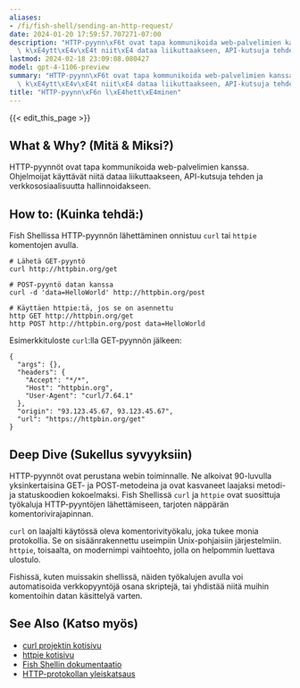 ```yaml
---
aliases:
- /fi/fish-shell/sending-an-http-request/
date: 2024-01-20 17:59:57.707271-07:00
description: "HTTP-pyynn\xF6t ovat tapa kommunikoida web-palvelimien kanssa. Ohjelmoijat\
  \ k\xE4ytt\xE4v\xE4t niit\xE4 dataa liikuttaakseen, API-kutsuja tehden ja verkkososiaalisuutta\u2026"
lastmod: 2024-02-18 23:09:08.080427
model: gpt-4-1106-preview
summary: "HTTP-pyynn\xF6t ovat tapa kommunikoida web-palvelimien kanssa. Ohjelmoijat\
  \ k\xE4ytt\xE4v\xE4t niit\xE4 dataa liikuttaakseen, API-kutsuja tehden ja verkkososiaalisuutta\u2026"
title: "HTTP-pyynn\xF6n l\xE4hett\xE4minen"
---
```


{{< edit_this_page >}}

## What & Why? (Mitä & Miksi?)
HTTP-pyynnöt ovat tapa kommunikoida web-palvelimien kanssa. Ohjelmoijat käyttävät niitä dataa liikuttaakseen, API-kutsuja tehden ja verkkososiaalisuutta hallinnoidakseen.

## How to: (Kuinka tehdä:)
Fish Shellissa HTTP-pyynnön lähettäminen onnistuu `curl` tai `httpie` komentojen avulla. 

```Fish Shell
# Lähetä GET-pyyntö
curl http://httpbin.org/get 

# POST-pyyntö datan kanssa
curl -d 'data=HelloWorld' http://httpbin.org/post

# Käyttäen httpie:tä, jos se on asennettu
http GET http://httpbin.org/get
http POST http://httpbin.org/post data=HelloWorld
```

Esimerkkituloste `curl`:lla GET-pyynnön jälkeen:

```Fish Shell
{
  "args": {}, 
  "headers": {
    "Accept": "*/*", 
    "Host": "httpbin.org", 
    "User-Agent": "curl/7.64.1"
  }, 
  "origin": "93.123.45.67, 93.123.45.67", 
  "url": "https://httpbin.org/get"
}
```

## Deep Dive (Sukellus syvyyksiin)
HTTP-pyynnöt ovat perustana webin toiminnalle. Ne alkoivat 90-luvulla yksinkertaisina GET- ja POST-metodeina ja ovat kasvaneet laajaksi metodi- ja statuskoodien kokoelmaksi. Fish Shellissä `curl` ja `httpie` ovat suosittuja työkaluja HTTP-pyyntöjen lähettämiseen, tarjoten näppärän komentorivirajapinnan.

`curl` on laajalti käytössä oleva komentorivityökalu, joka tukee monia protokollia. Se on sisäänrakennettu useimpiin Unix-pohjaisiin järjestelmiin. `httpie`, toisaalta, on modernimpi vaihtoehto, jolla on helpommin luettava ulostulo.

Fishissä, kuten muissakin shellissä, näiden työkalujen avulla voi automatisoida verkkopyyntöjä osana skriptejä, tai yhdistää niitä muihin komentoihin datan käsittelyä varten.

## See Also (Katso myös)
- [curl projektin kotisivu](https://curl.haxx.se/)
- [httpie kotisivu](https://httpie.io/)
- [Fish Shellin dokumentaatio](https://fishshell.com/docs/current/index.html)
- [HTTP-protokollan yleiskatsaus](https://developer.mozilla.org/en-US/docs/Web/HTTP/Overview)
